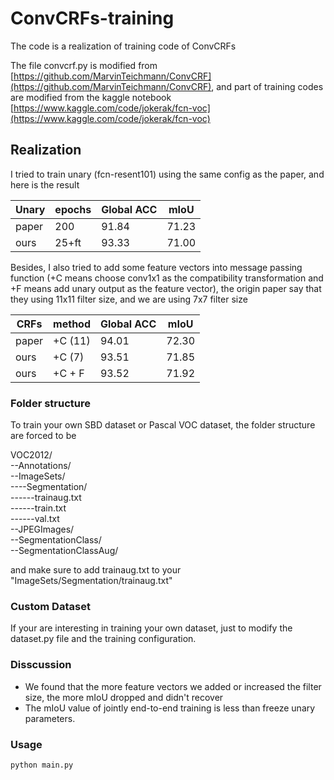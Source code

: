 # ConvCRFs-training
The code is a realization of training code of ConvCRFs

The file convcrf.py is modified from [https://github.com/MarvinTeichmann/ConvCRF](https://github.com/MarvinTeichmann/ConvCRF), and part of training codes are modified from the kaggle notebook [https://www.kaggle.com/code/jokerak/fcn-voc](https://www.kaggle.com/code/jokerak/fcn-voc)

## Realization

I tried to train unary (fcn-resent101) using the same config as the paper, and here is the result

|  Unary   | epochs |  Global ACC |  mIoU   |
| --- | -------- | -------- | --- |
| paper    |  200 |    91.84      |  71.23   |
| ours    | 25+ft | 93.33    |  71.00    |

Besides, I also tried to add some feature vectors into message passing function (+C means choose conv1x1 as the compatibility transformation and +F means add unary output as the feature vector), the origin paper say that they using 11x11 filter size, and we are using 7x7 filter size

|  CRFs   | method |  Global ACC |  mIoU   |
| --- | -------- | -------- | --- |
| paper    | +C (11) |    94.01      |  72.30   |
| ours    | +C (7) | 93.51    |  71.85    |
| ours    | +C + F | 93.52    |  71.92    |

### Folder structure

To train your own SBD dataset or Pascal VOC dataset, the folder structure are forced to be

VOC2012/                                                                                                       
--Annotations/                                                                                                       
--ImageSets/                                                                                                         
----Segmentation/                                                                                                       
------trainaug.txt                                                                                                           
------train.txt                                                                                                       
------val.txt                                                                                                          
--JPEGImages/                                                                                                       
--SegmentationClass/                                                                                                       
--SegmentationClassAug/                                                                                                      
  
and make sure to add trainaug.txt to your "ImageSets/Segmentation/trainaug.txt"

### Custom Dataset

If your are interesting in training your own dataset, just to modify the dataset.py file and the training configuration. 

### Disscussion

- We found that the more feature vectors we added or increased the filter size, the more mIoU dropped and didn't recover
- The mIoU value of jointly end-to-end training is less than freeze unary parameters.

### Usage

```conda
python main.py
```

